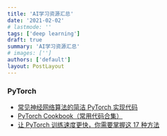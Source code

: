 ```yaml
---
title: 'AI学习资源汇总'
date: '2021-02-02'
# lastmode: ''
tags: ['deep learning']
draft: true
summary: 'AI学习资源汇总'
# images: ['']
authors: ['default']
layout: PostLayout
---
```

### PyTorch

- [常见神经网络算法的简洁 PyTorch 实现代码](https://nn.labml.ai/)
- [PyTorch Cookbook（常用代码合集）](https://mp.weixin.qq.com/s?__biz=MzIyNjM2MzQyNg==&mid=2247550653&idx=2&sn=c0ec5fe1aa8e725a683b040171c05cc4&chksm=e873d7f0df045ee625f4f811d17352368e052bd0b94cc14ba6ab2ea8408b9c92dd675d58af9f&&xtrack=1&scene=90&subscene=93&sessionid=1612184407&clicktime=1612184427&enterid=1612184427#rd)
- [让 PyTorch 训练速度更快，你需要掌握这 17 种方法](https://www.jiqizhixin.com/articles/2021-01-17-2)